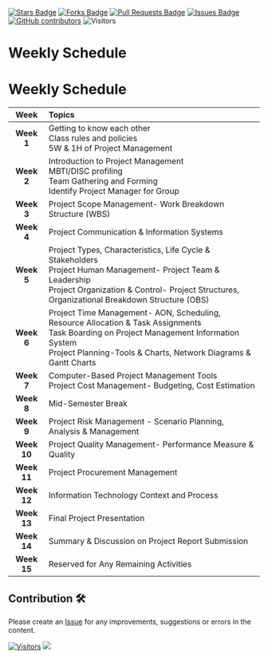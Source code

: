 <a href="https://github.com/drshahizan/project-management/stargazers"><img src="https://img.shields.io/github/stars/drshahizan/project-management" alt="Stars Badge"/></a>
<a href="https://github.com/drshahizan/project-management/network/members"><img src="https://img.shields.io/github/forks/drshahizan/project-management" alt="Forks Badge"/></a>
<a href="https://github.com/drshahizan/project-management/pulls"><img src="https://img.shields.io/github/issues-pr/drshahizan/project-management" alt="Pull Requests Badge"/></a>
<a href="https://github.com/drshahizan/project-management"><img src="https://img.shields.io/github/issues/drshahizan/project-management" alt="Issues Badge"/></a>
<a href="https://github.com/drshahizan/project-management/graphs/contributors"><img alt="GitHub contributors" src="https://img.shields.io/github/contributors/drshahizan/project-management?color=2b9348"></a>
![Visitors](https://api.visitorbadge.io/api/visitors?path=https%3A%2F%2Fgithub.com%2Fdrshahizan%2Fproject-management&labelColor=%23d9e3f0&countColor=%23697689&style=flat)

# Weekly Schedule
# Weekly Schedule

| **Week** | **Topics** |
|:-------:|:-----------|
| **Week 1** | Getting to know each other <br> Class rules and policies <br> 5W & 1H of Project Management |
| **Week 2** | Introduction to Project Management <br> MBTI/DISC profiling <br> Team Gathering and Forming <br> Identify Project Manager for Group |
| **Week 3** | Project Scope Management- Work Breakdown Structure (WBS) |
| **Week 4** | Project Communication & Information Systems |
| **Week 5** | Project Types, Characteristics, Life Cycle & Stakeholders <br> Project Human Management- Project Team & Leadership <br> Project Organization & Control- Project Structures, Organizational Breakdown Structure (OBS) |
| **Week 6** | Project Time Management- AON, Scheduling, Resource Allocation & Task Assignments <br> Task Boarding on Project Management Information System <br> Project Planning-Tools & Charts, Network Diagrams & Gantt Charts |
| **Week 7** | Computer-Based Project Management Tools <br> Project Cost Management- Budgeting, Cost Estimation |
| **Week 8** | Mid-Semester Break |
| **Week 9** | Project Risk Management - Scenario Planning, Analysis & Management |
| **Week 10** | Project Quality Management- Performance Measure & Quality |
| **Week 11** | Project Procurement Management |
| **Week 12** | Information Technology Context and Process |
| **Week 13** | Final Project Presentation |
| **Week 14** | Summary & Discussion on Project Report Submission |
| **Week 15** | Reserved for Any Remaining Activities |


## Contribution 🛠️
Please create an [Issue](https://github.com/drshahizan/project-management/issues) for any improvements, suggestions or errors in the content.

[![Visitors](https://api.visitorbadge.io/api/visitors?path=https%3A%2F%2Fgithub.com%2Fdrshahizan&labelColor=%23697689&countColor=%23555555&style=plastic)](https://visitorbadge.io/status?path=https%3A%2F%2Fgithub.com%2Fdrshahizan)
![](https://hit.yhype.me/github/profile?user_id=81284918)
